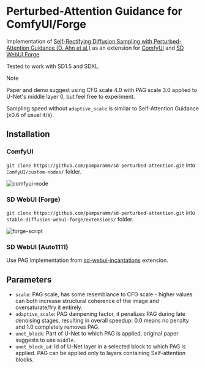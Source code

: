 # Perturbed-Attention Guidance for ComfyUI/Forge

Implementation of [Self-Rectifying Diffusion Sampling
with Perturbed-Attention Guidance (D. Ahn et al.)](https://ku-cvlab.github.io/Perturbed-Attention-Guidance/) as an extension for [ComfyUI](https://github.com/comfyanonymous/ComfyUI) and [SD WebUI Forge](https://github.com/lllyasviel/stable-diffusion-webui-forge).

Tested to work with SD1.5 and SDXL.

> [!NOTE]
> Paper and demo suggest using CFG scale 4.0 with PAG scale 3.0 applied to U-Net's middle layer 0, but feel free to experiment.
>
> Sampling speed without `adaptive_scale` is similar to Self-Attention Guidance (x0.6 of usual it/s).

## Installation

### ComfyUI

`git clone https://github.com/pamparamm/sd-perturbed-attention.git` into `ComfyUI/custom-nodes/` folder.

![comfyui-node](examples/comfyui-node.png)

### SD WebUI (Forge)

`git clone https://github.com/pamparamm/sd-perturbed-attention.git` into `stable-diffusion-webui-forge/extensions/` folder.

![forge-script](examples/forge-script.png)

### SD WebUI (Auto1111)
Use PAG implementation from [sd-webui-incantations](https://github.com/v0xie/sd-webui-incantations) extension.

## Parameters

- `scale`: PAG scale, has some resemblance to CFG scale - higher values can both increase structural coherence of the image and oversaturate/fry it entirely.
- `adaptive_scale`: PAG dampening factor, it penalizes PAG during late denoising stages, resulting in overall speedup: 0.0 means no penalty and 1.0 completely removes PAG.
- `unet_block`: Part of U-Net to which PAG is applied, original paper suggests to use `middle`.
- `unet_block_id`: Id of U-Net layer in a selected block to which PAG is applied. PAG can be applied only to layers containing Self-attention blocks.